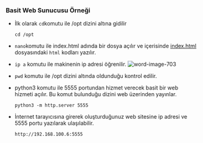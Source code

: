 ### Basit Web Sunucusu Örneği
- İlk olarak `cd`komutu ile /opt dizini altına gidilir
  ```
  cd /opt
  ```
- `nano`komutu ile index.html adında bir dosya açılır ve içerisinde [index.html](https://github.com/aciklab/oyoe2021/basit-web-sitesi/index.html) dosyasındaki `html` kodları yazılır.
- `ip a` komutu ile makinenin ip adresi öğrenilir.
  ![word-image-703](https://user-images.githubusercontent.com/11041014/131214755-dfe12bf1-ba52-4467-98b3-47ad897e5e69.png)

- `pwd` komutu ile /opt dizini altında oldunduğu kontrol edilir.
- python3 komutu ile 5555 portundan hizmet verecek basit bir web hizmeti açılır. Bu komut bulunduğu dizini web üzerinden yayınlar.
  ```
  python3 -m http.server 5555
  ```
- İnternet tarayıcısına girerek oluşturduğunuz web sitesine ip adresi ve 5555 portu yazılarak ulaşılabilir.
  ```
  http://192.168.100.6:5555
  ````
